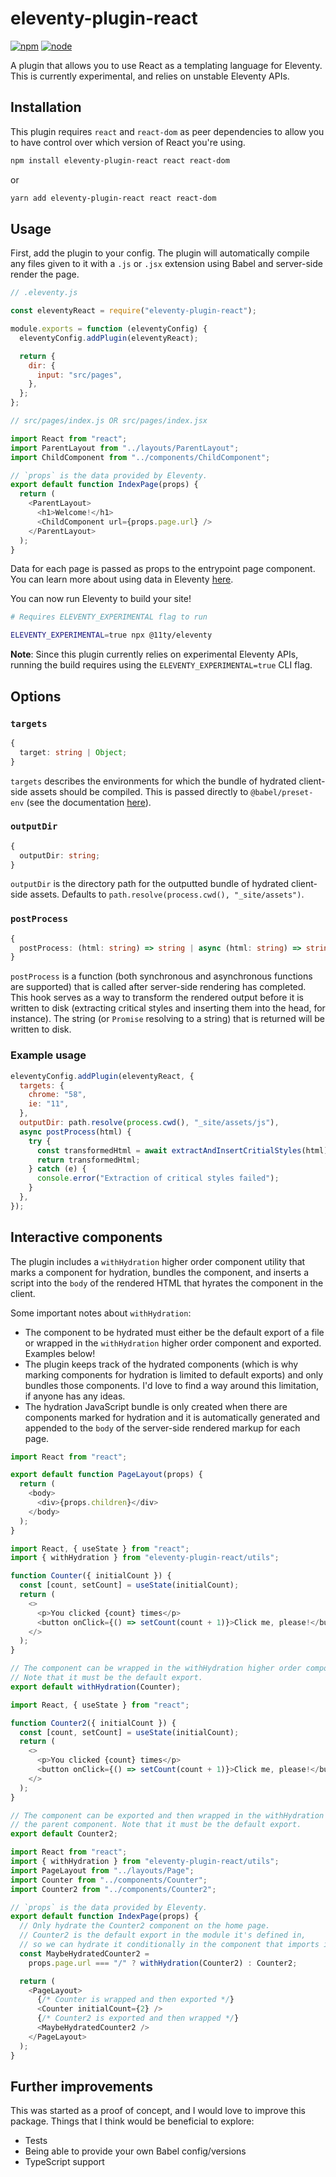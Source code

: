 # eleventy-plugin-react

[![npm](https://img.shields.io/npm/v/eleventy-plugin-react.svg?style=flat-square)](https://www.npmjs.com/package/eleventy-plugin-react/)
[![node](https://img.shields.io/node/v/eleventy-plugin-react.svg?style=flat-square)](https://nodejs.org/en/)

A plugin that allows you to use React as a templating language for Eleventy. This is currently experimental, and relies on unstable Eleventy APIs.

## Installation

This plugin requires `react` and `react-dom` as peer dependencies to allow you to have control over which version of React you're using.

```sh
npm install eleventy-plugin-react react react-dom
```

or

```sh
yarn add eleventy-plugin-react react react-dom
```

## Usage

First, add the plugin to your config. The plugin will automatically compile any files given to it with a `.js` or `.jsx` extension using Babel and server-side render the page.

```js
// .eleventy.js

const eleventyReact = require("eleventy-plugin-react");

module.exports = function (eleventyConfig) {
  eleventyConfig.addPlugin(eleventyReact);

  return {
    dir: {
      input: "src/pages",
    },
  };
};
```

```js
// src/pages/index.js OR src/pages/index.jsx

import React from "react";
import ParentLayout from "../layouts/ParentLayout";
import ChildComponent from "../components/ChildComponent";

// `props` is the data provided by Eleventy.
export default function IndexPage(props) {
  return (
    <ParentLayout>
      <h1>Welcome!</h1>
      <ChildComponent url={props.page.url} />
    </ParentLayout>
  );
}
```

Data for each page is passed as props to the entrypoint page component. You can learn more about using data in Eleventy [here](https://www.11ty.dev/docs/data/).

You can now run Eleventy to build your site!

```sh
# Requires ELEVENTY_EXPERIMENTAL flag to run

ELEVENTY_EXPERIMENTAL=true npx @11ty/eleventy
```

**Note**: Since this plugin currently relies on experimental Eleventy APIs, running the build requires using the `ELEVENTY_EXPERIMENTAL=true` CLI flag.

## Options

### `targets`

```ts
{
  target: string | Object;
}
```

`targets` describes the environments for which the bundle of hydrated client-side assets should be compiled. This is passed directly to `@babel/preset-env` (see the documentation [here](https://babeljs.io/docs/en/babel-preset-env#targets)).

### `outputDir`

```ts
{
  outputDir: string;
}
```

`outputDir` is the directory path for the outputted bundle of hydrated client-side assets. Defaults to `path.resolve(process.cwd(), "_site/assets")`.

### `postProcess`

```ts
{
  postProcess: (html: string) => string | async (html: string) => string;
}
```

`postProcess` is a function (both synchronous and asynchronous functions are supported) that is called after server-side rendering has completed. This hook serves as a way to transform the rendered output before it is written to disk (extracting critical styles and inserting them into the head, for instance). The string (or `Promise` resolving to a string) that is returned will be written to disk.

### Example usage

```js
eleventyConfig.addPlugin(eleventyReact, {
  targets: {
    chrome: "58",
    ie: "11",
  },
  outputDir: path.resolve(process.cwd(), "_site/assets/js"),
  async postProcess(html) {
    try {
      const transformedHtml = await extractAndInsertCritialStyles(html);
      return transformedHtml;
    } catch (e) {
      console.error("Extraction of critical styles failed");
    }
  },
});
```

## Interactive components

The plugin includes a `withHydration` higher order component utility that marks a component for hydration, bundles the component, and inserts a script into the `body` of the rendered HTML that hyrates the component in the client.

Some important notes about `withHydration`:

- The component to be hydrated must either be the default export of a file or wrapped in the `withHydration` higher order component and exported. Examples below!
- The plugin keeps track of the hydrated components (which is why marking components for hydration is limited to default exports) and only bundles those components. I'd love to find a way around this limitation, if anyone has any ideas.
- The hydration JavaScript bundle is only created when there are components marked for hydration and it is automatically generated and appended to the `body` of the server-side rendered markup for each page.

```js
import React from "react";

export default function PageLayout(props) {
  return (
    <body>
      <div>{props.children}</div>
    </body>
  );
}
```

```js
import React, { useState } from "react";
import { withHydration } from "eleventy-plugin-react/utils";

function Counter({ initialCount }) {
  const [count, setCount] = useState(initialCount);
  return (
    <>
      <p>You clicked {count} times</p>
      <button onClick={() => setCount(count + 1)}>Click me, please!</button>
    </>
  );
}

// The component can be wrapped in the withHydration higher order component and exported.
// Note that it must be the default export.
export default withHydration(Counter);
```

```js
import React, { useState } from "react";

function Counter2({ initialCount }) {
  const [count, setCount] = useState(initialCount);
  return (
    <>
      <p>You clicked {count} times</p>
      <button onClick={() => setCount(count + 1)}>Click me, please!</button>
    </>
  );
}

// The component can be exported and then wrapped in the withHydration higher order component in
// the parent component. Note that it must be the default export.
export default Counter2;
```

```js
import React from "react";
import { withHydration } from "eleventy-plugin-react/utils";
import PageLayout from "../layouts/Page";
import Counter from "../components/Counter";
import Counter2 from "../components/Counter2";

// `props` is the data provided by Eleventy.
export default function IndexPage(props) {
  // Only hydrate the Counter2 component on the home page.
  // Counter2 is the default export in the module it's defined in,
  // so we can hydrate it conditionally in the component that imports it.
  const MaybeHydratedCounter2 =
    props.page.url === "/" ? withHydration(Counter2) : Counter2;

  return (
    <PageLayout>
      {/* Counter is wrapped and then exported */}
      <Counter initialCount={2} />
      {/* Counter2 is exported and then wrapped */}
      <MaybeHydratedCounter2 />
    </PageLayout>
  );
}
```

## Further improvements

This was started as a proof of concept, and I would love to improve this package. Things that I think would be beneficial to explore:

- Tests
- Being able to provide your own Babel config/versions
- TypeScript support

